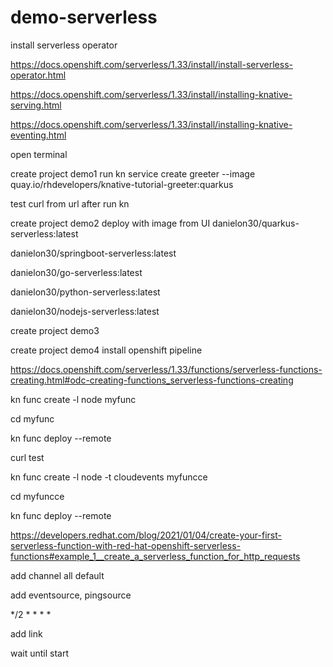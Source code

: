 # demo-serverless

install serverless operator

https://docs.openshift.com/serverless/1.33/install/install-serverless-operator.html

https://docs.openshift.com/serverless/1.33/install/installing-knative-serving.html

https://docs.openshift.com/serverless/1.33/install/installing-knative-eventing.html


open terminal

create project demo1
run
kn service create greeter --image quay.io/rhdevelopers/knative-tutorial-greeter:quarkus

test curl from url after run kn


create project demo2
deploy with image from UI
danielon30/quarkus-serverless:latest

danielon30/springboot-serverless:latest

danielon30/go-serverless:latest

danielon30/python-serverless:latest

danielon30/nodejs-serverless:latest

create project demo3



create project demo4
install openshift pipeline

https://docs.openshift.com/serverless/1.33/functions/serverless-functions-creating.html#odc-creating-functions_serverless-functions-creating

kn func create -l node myfunc

cd myfunc

kn func deploy --remote

curl test

kn func create -l node -t cloudevents myfuncce

cd myfuncce

kn func deploy --remote

https://developers.redhat.com/blog/2021/01/04/create-your-first-serverless-function-with-red-hat-openshift-serverless-functions#example_1__create_a_serverless_function_for_http_requests

add channel all default

add eventsource, pingsource

*/2 * * * *

add link

wait until start